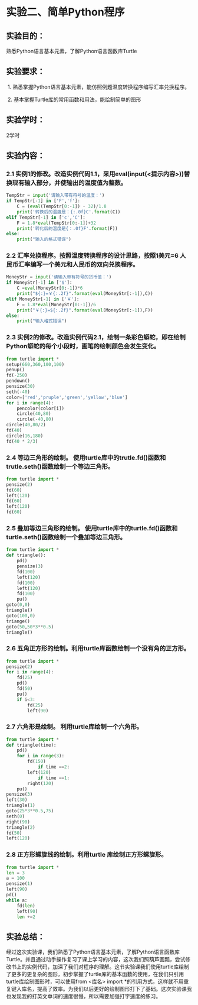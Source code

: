 # **实验二、简单Python程序**

## 实验目的：

熟悉Python语言基本元素，了解Python语言函数库Turtle

## 实验要求：

​	1. 熟悉掌握Python语言基本元素，能仿照例题温度转换程序编写汇率兑换程序。

​	2. 基本掌握Turtle库的常用函数和用法，能绘制简单的图形

## 实验学时：

2学时

## 实验内容：

### 2.1 实例1的修改。改造实例代码1.1，采用eval(input(<提示内容>))替换现有输入部分，并使输出的温度值为整数。

```python
TempStr = input('请输入带有符号的温度：')
if TempStr[-1] in ['F','f']:
    C = (eval(TempStr[0:-1]) - 32)/1.8
    print('转换后的温度是：{:.0f}C'.format(C))
elif TempStr[-1] in ['c','C']:
    F = 1.8*eval(TempStr[0:-1])+32
    print('转化后的温度是{：.0f}F'.format(F))
else:
    print("输入的格式错误")
```



### 2.2 汇率兑换程序。按照温度转换程序的设计思路，按照1美元=6 人民币汇率编写一个美元和人民币的双向兑换程序。

```python
MoneyStr = input('请输入带有符号的货币值：')
if MoneyStr[-1] in ['$']:
    C =eval(MoneyStr[0:-1])*6
    print("${:}=￥{:.2f}".format(eval(MoneyStr[:-1]),C))
elif MoneyStr[-1] in ['￥']:
    F = 1.8*eval(MoneyStr[0:-1])/6
    print("￥{:}=${:.2f}".format(eval(MoneyStr[:-1]),F))
else:
    print("输入格式错误")
```



### 2.3 实例2的修改。改造实例代码2.1，绘制一条彩色蟒蛇，即在绘制Python蟒蛇的每个小段时，画笔的绘制颜色会发生变化。

```python
from turtle import *
setup(660,360,100,100)
penup()
fd(-250)
pendown()
pensize(30)
seth(-40)
color=['red','pruple','green','yellow','blue']
for i in range(4):
    pencolor(color[i])
    circle(40,80)
    circle(-40,80)
circle(40,80/2)
fd(40)
circle(16,180)
fd(40 * 2/3)
```



### 2.4 等边三角形的绘制。 使用turtle库中的trutle.fd()函数和trutle.seth()函数绘制一个等边三角形。

```python
from turtle import *
pensize(2)
fd(60)
left(120)
fd(60)
left(120)
fd(60)
```



### 2.5 叠加等边三角形的绘制。 使用turtle库中的turtle.fd()函数和turtle.seth()函数绘制一个叠加等边三角形。

```python
from turtle import *
def triangle():
    pd()
    pensize(3)
    fd(100)
    left(120)
    fd(100)
    left(120)
    fd(100)
    pu()
goto(0,0)
triangle()
goto(100,0)
triange()
goto(50,50*3**0.5)
triangle()
```



### 2.6 五角正方形的绘制。利用turtle库函数绘制一个没有角的正方形。

```python
from turtle import *
pensize(2)
for i in range(4):
	fd(25)
    pd()
    fd(50)
    pu()
    if i<3:
        fd(25)
        left(90)
```



### 2.7 六角形是绘制。 利用turtle库绘制一个六角形。

```python
from turtle import *
def triangle(time):
    pd()
    for i in range(3):
		fd(150)
    		if time ==2:
        left(120)
    		if time ==1:
        right(120)
    pu()
pensize(3)
left(30)
triangle(1)
goto(25*3**0.5,75)
seth(0)
right(90)
triangle(2)
fd(50)
left(120)

```



### 2.8 正方形螺旋线的绘制。利用turtle 库绘制正方形螺旋形。

```python
from turtle import *
len = 3
a = 100
pensize(1)
left(90)
pd()
while a:
    fd(len)
    left(90)
    len +=2
```

## 实验总结：

经过这次实验课，我们熟悉了Python语言基本元素，了解Python语言函数库Turtle。并且通过动手操作复习了课上学习的内容，这次我们照葫芦画瓢，尝试修改书上的实例代码，加深了我们对程序的理解。这节实验课我们使用turtle库绘制了更多的更复杂的图形，初步掌握了turtle库的基本函数的使用，在我们只引用turtle库绘制图形时，可以使用from <库名> import *的引用方式，这样就不用重复键入库名，提高了效率。为我们以后更好的绘制图形打下了基础。这次实验课我也发现我的打英文单词的速度很慢，所以需要加强打字速度的练习。
